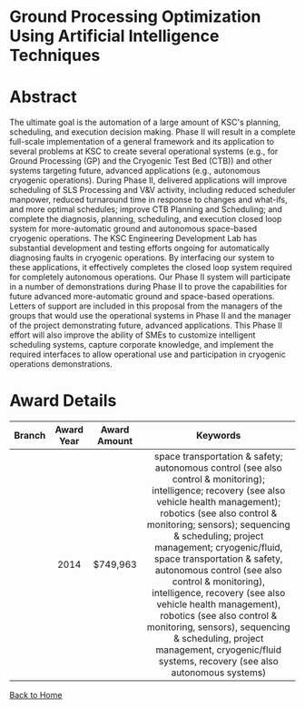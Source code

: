 
Ground Processing Optimization Using Artificial Intelligence Techniques
=======================================================================

# Abstract


The ultimate goal is the automation of a large amount of KSC's planning, scheduling, and execution decision making.  Phase II will result in a complete full-scale implementation of a general framework and its application to several problems at KSC to create several operational systems (e.g., for Ground Processing (GP) and the Cryogenic Test Bed (CTB)) and other systems targeting future, advanced applications (e.g., autonomous cryogenic operations).  During Phase II, delivered applications will improve scheduling of SLS Processing and V&V activity, including reduced scheduler manpower, reduced turnaround time in response to changes and what-ifs, and more optimal schedules; improve CTB Planning and Scheduling; and complete the diagnosis, planning, scheduling, and execution closed loop system for more-automatic ground and autonomous space-based cryogenic operations.  The KSC Engineering Development Lab has substantial development and testing efforts ongoing for automatically diagnosing faults in cryogenic operations.  By interfacing our system to these applications, it effectively completes the closed loop system required for completely autonomous operations.  Our Phase II system will participate in a number of demonstrations during Phase II to prove the capabilities for future advanced more-automatic ground and space-based operations.  Letters of support are included in this proposal from the managers of the groups that would use the operational systems in Phase II and the manager of the project demonstrating future, advanced applications.  This Phase II effort will also improve the ability of SMEs to customize intelligent scheduling systems, capture corporate knowledge, and implement the required interfaces to allow operational use and participation in cryogenic operations demonstrations.  

# Award Details

|Branch|Award Year|Award Amount|Keywords|
| :---: | :---: | :---: | :---: |
||2014|$749,963|space transportation & safety; autonomous control (see also control & monitoring); intelligence; recovery (see also vehicle health management); robotics (see also control & monitoring; sensors); sequencing & scheduling; project management; cryogenic/fluid, space transportation & safety, autonomous control (see also control & monitoring), intelligence, recovery (see also vehicle health management), robotics (see also control & monitoring, sensors), sequencing & scheduling, project management, cryogenic/fluid systems, recovery (see also autonomous systems)|
  
  


[Back to Home](https://github.com/chrischow/dod_sbir_awards/JT/#140)